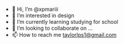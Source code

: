- 👋 Hi, I’m @xpmariii
- 👀 I’m interested in design 
- 🌱 I’m currently learning studying for school
- 💞️ I’m looking to collaborate on ...
- 📫 How to reach me taylorlps1@gmail.com

<!---
xpmariii/xpmariii is a ✨ special ✨ repository because its `README.md` (this file) appears on your GitHub profile.
You can click the Preview link to take a look at your changes.
--->
